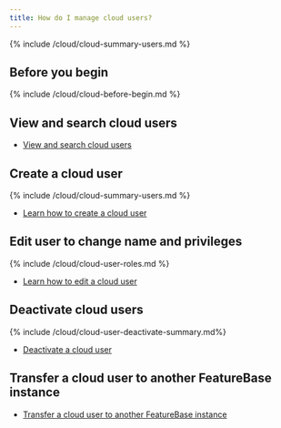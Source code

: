 ```yaml
---
title: How do I manage cloud users?
---
```


{% include /cloud/cloud-summary-users.md %}

## Before you begin

{% include /cloud/cloud-before-begin.md %}

## View and search cloud users

* [View and search cloud users](/cloud/cloud-configuration/cloud-users-view-search)

## Create a cloud user

{% include /cloud/cloud-summary-users.md %}

* [Learn how to create a cloud user](/cloud/cloud-configuration/cloud-user-create)

## Edit user to change name and privileges

{% include /cloud/cloud-user-roles.md %}

* [Learn how to edit a cloud user](/cloud/cloud-configuration/cloud-user-edit)

## Deactivate cloud users

{% include /cloud/cloud-user-deactivate-summary.md%}

* [Deactivate a cloud user](/cloud/cloud-configuration/cloud-user-deactivate)

## Transfer a cloud user to another FeatureBase instance

* [Transfer a cloud user to another FeatureBase instance](/cloud/cloud-configuration/cloud-users-transfer)
